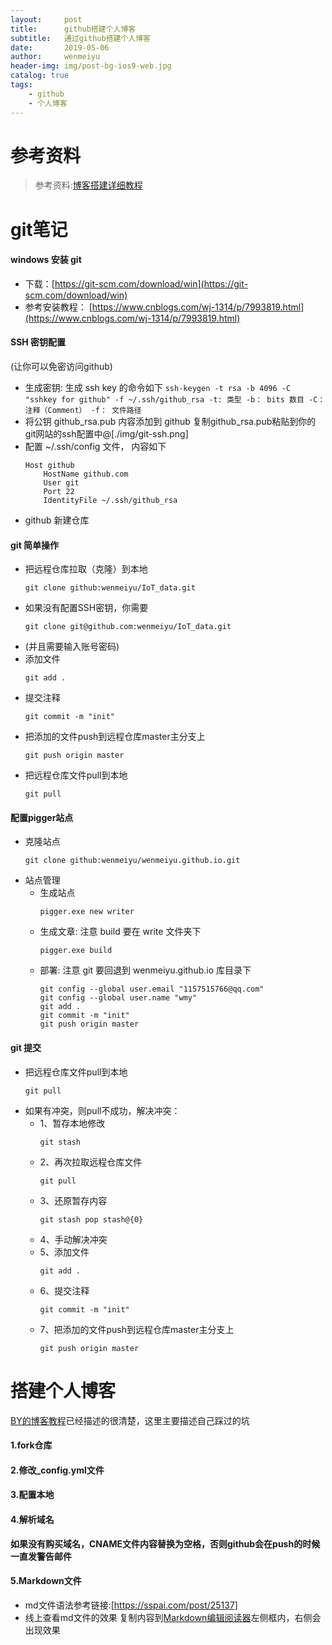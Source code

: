 ```yaml
---
layout:     post
title:      github搭建个人博客
subtitle:   通过github搭建个人博客
date:       2019-05-06
author:     wenmeiyu
header-img: img/post-bg-ios9-web.jpg
catalog: true
tags:
    - github
    - 个人博客
---
```

# 参考资料

>参考资料:[博客搭建详细教程](https://github.com/qiubaiying/qiubaiying.github.io/wiki/%E5%8D%9A%E5%AE%A2%E6%90%AD%E5%BB%BA%E8%AF%A6%E7%BB%86%E6%95%99%E7%A8%8B)

# git笔记

#### windows 安装 git

- 下载：[https://git-scm.com/download/win](https://git-scm.com/download/win)
- 参考安装教程： [https://www.cnblogs.com/wj-1314/p/7993819.html](https://www.cnblogs.com/wj-1314/p/7993819.html)

#### SSH 密钥配置

 (让你可以免密访问github)
- 生成密钥:
    生成 ssh key 的命令如下
		```
        ssh-keygen -t rsa -b 4096 -C "sshkey for github" -f ~/.ssh/github_rsa
        -t: 类型
        -b： bits 数目
        -C： 注释（Comment）
        -f： 文件路径
		```
- 将公钥 github_rsa.pub 内容添加到 github
    复制github_rsa.pub粘贴到你的git网站的ssh配置中@[./img/git-ssh.png]
- 配置 ~/.ssh/config 文件， 内容如下
	```
	Host github
		HostName github.com
		User git
		Port 22
		IdentityFile ~/.ssh/github_rsa
	```
- github 新建仓库

#### git 简单操作

- 把远程仓库拉取（克隆）到本地
	```
	git clone github:wenmeiyu/IoT_data.git
	```
- 如果没有配置SSH密钥，你需要
	```
	git clone git@github.com:wenmeiyu/IoT_data.git
	```
- (并且需要输入账号密码)
- 添加文件
	```
	git add .
	```
- 提交注释
	```
	git commit -m "init"
	```
- 把添加的文件push到远程仓库master主分支上
	```
	git push origin master
	```
- 把远程仓库文件pull到本地
	```
	git pull
	```

#### 配置pigger站点

- 克隆站点
	```
	git clone github:wenmeiyu/wenmeiyu.github.io.git
	```
- 站点管理
    - 生成站点
		```
		pigger.exe new writer
		```
    - 生成文章: 注意 build 要在 write 文件夹下
		```
		pigger.exe build
		```
    - 部署: 注意 git 要回退到 wenmeiyu.github.io 库目录下
		```
        git config --global user.email "1157515766@qq.com"
        git config --global user.name "wmy"
        git add .
        git commit -m "init"
        git push origin master
		```

#### git 提交

- 把远程仓库文件pull到本地
	```
	git pull
	```
- 如果有冲突，则pull不成功，解决冲突：
    - 1、暂存本地修改
		```
		git stash
		```
    - 2、再次拉取远程仓库文件
		```
		git pull
		```
    - 3、还原暂存内容
		```
		git stash pop stash@{0}
		```
    - 4、手动解决冲突
    - 5、添加文件
		```
		git add .
		```
    - 6、提交注释
		```
		git commit -m "init"
		```
    - 7、把添加的文件push到远程仓库master主分支上
		```
		git push origin master   
		```

# 搭建个人博客

[BY的博客教程](https://github.com/qiubaiying/qiubaiying.github.io/wiki/%E5%8D%9A%E5%AE%A2%E6%90%AD%E5%BB%BA%E8%AF%A6%E7%BB%86%E6%95%99%E7%A8%8B)已经描述的很清楚，这里主要描述自己踩过的坑

#### 1.fork仓库

#### 2.修改_config.yml文件

#### 3.配置本地

#### 4.解析域名

**如果没有购买域名，CNAME文件内容替换为空格，否则github会在push的时候一直发警告邮件**

#### 5.Markdown文件

- md文件语法参考链接:[https://sspai.com/post/25137]
- 线上查看md文件的效果
	复制内容到[Markdown编辑阅读器](https://www.zybuluo.com/mdeditor)左侧框内，右侧会出现效果





